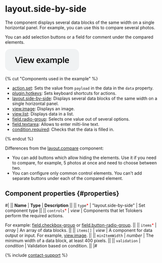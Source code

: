 # layout.side-by-side

The component displays several data blocks of the same width on a single horizontal panel. For example, you can use this to compare several photos.

You can add selection buttons or a field for comment under the compared elements.

[![View example in the sandbox](../_images/buttons/view-example.svg)](https://ya.cc/t/buBN71oL3twVaP)

{% cut "Components used in the example" %}

- [action.set](action.set.md): Sets the value from `payload` in the data in the `data` property.
- [plugin.hotkeys](plugin.hotkeys.md): Sets keyboard shortcuts for actions.
- [layout.side-by-side](layout.side-by-side.md): Displays several data blocks of the same width on a single horizontal panel.
- [view.image](view.image.md): Displays an image.
- [view.list](view.list.md): Displays data in a list.
- [field.radio-group](field.radio-group.md): Selects one value out of several options.
- [field.textarea](field.textarea.md): Allows to enter milti-line text.
- [condition.required](condition.required.md): Checks that the data is filled in.

{% endcut %}

Differences from the [layout.compare](layout.compare.md) component:

- You can add buttons which allow hiding the elements. Use it if you need to compare, for example, 5 photos at once and need to choose between two.
- You can configure only common control elements. You can't add separate buttons under each of the compared element.

## Component properties {#properties}

#|
|| **Name** | **Type** | **Description** ||
|| `type`<span style="color: red">\*</span> | "layout.side-by-side" | Set component type ||
|| `controls`<span style="color: red">\*</span> | _view_ | Components that let Tolokers perform the required actions.

For example: [field.checkbox-group](field.checkbox-group.md) or [field.button-radio-group](field.button-radio-group.md). ||
|| `items`<span style="color: red">\*</span> | _array_ | An array of data blocks. ||
|| `items[]` | _view_ | A component for data output or input. For example, [view.image](view.image.md). ||
|| `minItemWidth` | _number_ | The minimum width of a data block, at least 400 pixels. ||
|| `validation` | _condition_ | Validation based on condition. ||
|#

{% include [contact-support](../_includes/contact-support.md) %}
